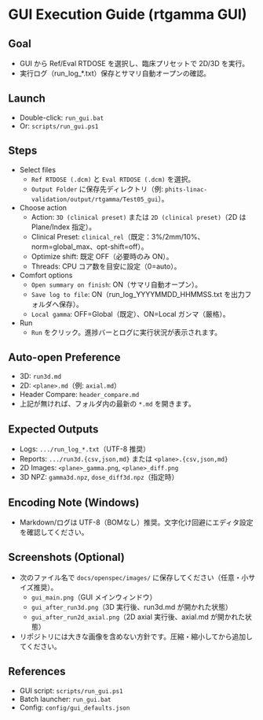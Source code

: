 # GUI Execution Guide (rtgamma GUI)

## Goal
- GUI から Ref/Eval RTDOSE を選択し、臨床プリセットで 2D/3D を実行。
- 実行ログ（run_log_*.txt）保存とサマリ自動オープンの確認。

## Launch
- Double-click: `run_gui.bat`
- Or: `scripts/run_gui.ps1`

## Steps
- Select files
  - `Ref RTDOSE (.dcm)` と `Eval RTDOSE (.dcm)` を選択。
  - `Output Folder` に保存先ディレクトリ（例: `phits-linac-validation/output/rtgamma/Test05_gui`）。
- Choose action
  - Action: `3D (clinical preset)` または `2D (clinical preset)`（2D は Plane/Index 指定）。
  - Clinical Preset: `clinical_rel`（既定：3%/2mm/10%、norm=global_max、opt-shift=off）。
  - Optimize shift: 既定 OFF（必要時のみ ON）。
  - Threads: CPU コア数を目安に設定（0=auto）。
- Comfort options
  - `Open summary on finish`: ON（サマリ自動オープン）。
  - `Save log to file`: ON（run_log_YYYYMMDD_HHMMSS.txt を出力フォルダへ保存）。
  - `Local gamma`: OFF=Global（既定）、ON=Local ガンマ（厳格）。
- Run
  - `Run` をクリック。進捗バーとログに実行状況が表示されます。

## Auto-open Preference
- 3D: `run3d.md`
- 2D: `<plane>.md`（例: `axial.md`）
- Header Compare: `header_compare.md`
- 上記が無ければ、フォルダ内の最新の `*.md` を開きます。

## Expected Outputs
- Logs: `.../run_log_*.txt`（UTF-8 推奨）
- Reports: `.../run3d.{csv,json,md}` または `<plane>.{csv,json,md}`
- 2D Images: `<plane>_gamma.png`, `<plane>_diff.png`
- 3D NPZ: `gamma3d.npz`, `dose_diff3d.npz`（指定時）

## Encoding Note (Windows)
- Markdown/ログは UTF-8（BOMなし）推奨。文字化け回避にエディタ設定を確認してください。

## Screenshots (Optional)
- 次のファイル名で `docs/openspec/images/` に保存してください（任意・小サイズ推奨）。
  - `gui_main.png`（GUI メインウィンドウ）
  - `gui_after_run3d.png`（3D 実行後、run3d.md が開かれた状態）
  - `gui_after_run2d_axial.png`（2D axial 実行後、axial.md が開かれた状態）
- リポジトリには大きな画像を含めない方針です。圧縮・縮小してから追加してください。

## References
- GUI script: `scripts/run_gui.ps1`
- Batch launcher: `run_gui.bat`
- Config: `config/gui_defaults.json`

